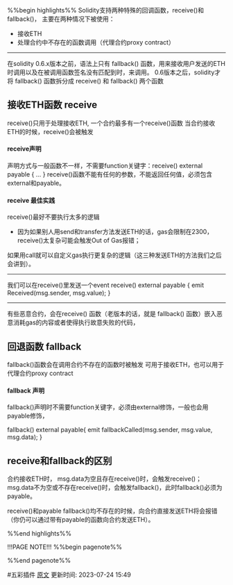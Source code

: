 %%begin highlights%%
Solidity支持两种特殊的回调函数，receive()和fallback()，
主要在两种情况下被使用：
- 接收ETH
- 处理合约中不存在的函数调用（代理合约proxy contract）

---
在solidity 0.6.x版本之前，语法上只有 fallback() 函数，用来接收用户发送的ETH时调用以及在被调用函数签名没有匹配到时，来调用。 
0.6版本之后，solidity才将 fallback() 函数拆分成 receive() 和 fallback() 两个函数


接收ETH函数 receive
---
receive()只用于处理接收ETH, 一个合约最多有一个receive()函数
当合约接收ETH的时候，receive()会被触发

#### receive声明
声明方式与一般函数不一样，不需要function关键字：receive() external payable { ... }
receive()函数不能有任何的参数，不能返回任何值，必须包含external和payable。


#### receive 最佳实践
receive()最好不要执行太多的逻辑
- 因为如果别人用send和transfer方法发送ETH的话，gas会限制在2300，receive()太复杂可能会触发Out of Gas报错；

如果用call就可以自定义gas执行更复杂的逻辑（这三种发送ETH的方法我们之后会讲到）。

---
我们可以在receive()里发送一个event
receive() external payable {
	emit Received(msg.sender, msg.value);
}

---
有些恶意合约，会在receive() 函数（老版本的话，就是 fallback() 函数）嵌入恶意消耗gas的内容或者使得执行故意失败的代码，

回退函数 fallback
---

fallback()函数会在调用合约不存在的函数时被触发
可用于接收ETH，也可以用于代理合约proxy contract

#### fallback 声明
fallback()声明时不需要function关键字，必须由external修饰，一般也会用payable修饰，

fallback() external payable{
emit fallbackCalled(msg.sender, msg.value, msg.data);
}

receive和fallback的区别
---
合约接收ETH时，
msg.data为空且存在receive()时，会触发receive()；
msg.data不为空或不存在receive()时，会触发fallback()，此时fallback()必须为payable。

receive()和payable fallback()均不存在的时候，向合约直接发送ETH将会报错（你仍可以通过带有payable的函数向合约发送ETH）。

%%end highlights%%

!!!PAGE NOTE!!!
%%begin pagenote%%

%%end pagenote%%

 #五彩插件 [原文](https://www.wtf.academy/solidity-advanced/Fallback/)
更新时间: 2023-07-24 15:49